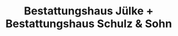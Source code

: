 ---
title: "Bestattungshaus Jülke + Bestattungshaus Schulz & Sohn"
url: /rostock/bestattungshaus-juelke-bestattungshaus-schulz-und-sohn/
shop: Bestattungen
---